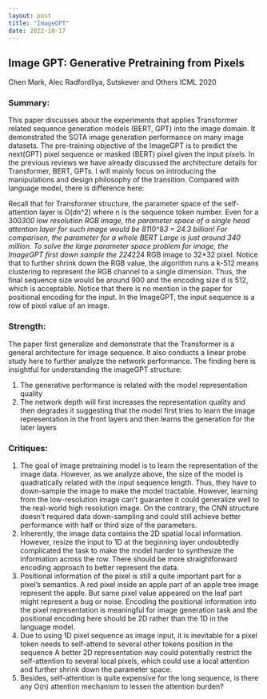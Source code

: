 ```yaml
---
layout: post
title: "ImageGPT"
date: 2022-10-17
---
```


## Image GPT: Generative Pretraining from Pixels
Chen Mark, Alec RadfordIlya, Sutskever and Others
ICML 2020

### Summary:
This paper discusses about the experiments that applies Transformer related sequence generation models (BERT, GPT) into the image domain. It demonstrated the SOTA image generation performance on many image datasets. The pre-training objective of the ImageGPT is to predict the next(GPT) pixel sequence or masked (BERT) pixel given the input pixels. In the previous reviews we have already discussed the architecture details for Transformer, BERT, GPTs. I will mainly focus on introducing the manipulations and design philosophy of the transition. Compared with language model, there is difference here:

Recall that for Transformer structure, the parameter space of the self-attention layer is O(dn^2) where n is the sequence token number. Even for a 300*300 low resolution RGB image, the parameter space of a single head attention layer for such image would be 81*10^8*3 = 24.3 billion! For comparison, the parameter for a whole BERT Large is just around 340 million. To solve the large parameter space problem for image, the ImageGPT first down sample the 224*224 RGB image to 32*32 pixel. Notice that to further shrink down the RGB value, the algorithm runs a k-512 means clustering to represent the RGB channel to a single dimension. Thus, the final sequence size would be around 900 and the encoding size d is 512, which is acceptable.
Notice that there is no mention in the paper for positional encoding for the input. In the ImageGPT, the input sequence is a row of pixel value of an image. 

### Strength:
The paper first generalize and demonstrate that the Transformer is a general architecture for image sequence. It also conducts a linear probe study here to further analyze the network performance. The finding here is insightful for understanding the imageGPT structure:
1.	The generative performance is related with the model representation quality
2.	The network depth will first increases the representation quality and then degrades it suggesting that the model first tries to learn the image representation in the front layers and then learns the generation for the later layers

### Critiques:
1.	The goal of image pretraining model is to learn the representation of the image data. However, as we analyze above, the size of the model is quadratically related with the input sequence length. Thus, they have to down-sample the image to make the model tractable. However, learning from the low-resolution image can’t guarantee it could generalize well to the real-world high resolution image. On the contrary, the CNN structure doesn’t required data down-sampling and could still achieve better performance with half or third size of the parameters.
2.	Inherently, the image data contains the 2D spatial local information. However, resize the input to 1D at the beginning layer undoubtedly complicated the task to make the model harder to synthesize the information across the row. There should be more straightforward encoding approach to better represent the data.
3.	Positional information of the pixel is still a quite important part for a pixel’s semantics. A red pixel inside an apple part of an apple tree image represent the apple. But same pixel value appeared on the leaf part might represent a bug or noise. Encoding the positional information into the pixel representation is meaningful for image generation task and the positional encoding here should be 2D rather than the 1D in the language model.
4.	Due to using 1D pixel sequence as image input, it is inevitable for a pixel token needs to self-attend to several other tokens position in the sequence  A better 2D representation way could potentially restrict the self-attention to several local pixels, which could use a local attention and further shrink down the parameter space.
5.	Besides, self-attention is quite expensive for the long sequence, is there any O(n) attention mechanism to lessen the attention burden?

